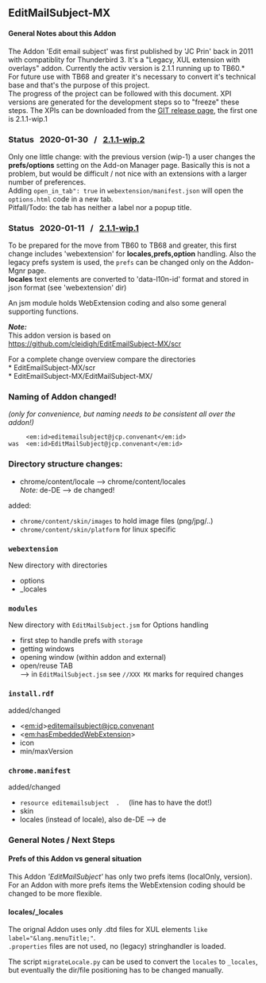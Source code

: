 ## EditMailSubject-MX
#### General Notes about this Addon
The Addon 'Edit email subject' was first published by 'JC Prin' back in 2011 with compatiblity for Thunderbird 3. It's a "Legacy, XUL extension with overlays" addon.
Currently the activ version is 2.1.1 running up to TB60.*    
For future use with TB68 and greater it's necessary to convert it's technical base and that's the purpose of this project.   
The progress of the project can be followed with this document. XPI versions are generated for the development steps so to "freeze" these steps. The XPIs can be downloaded from the [GIT release page](https://github.com/cleidigh/EditEmailSubject-MX/releases/tag/), the first one is 2.1.1-wip.1


### Status &nbsp; 2020-01-30 &nbsp; / &nbsp; [2.1.1-wip.2](https://github.com/cleidigh/EditEmailSubject-MX/releases/tag/2.1.1-wip.2)

Only one little change: with the previous version (wip-1) a user changes the **prefs/options** setting on the Add-on Manager page. Basically this is not a problem, but would be difficult / not nice with an extensions with a larger number of preferences.   
Adding `open_in_tab": true` in `webextension/manifest.json` will open the `options.html` code in a new tab.   
Pitfall/Todo: the tab has neither a label nor a popup title.



### Status &nbsp; 2020-01-11 &nbsp; / &nbsp; [2.1.1-wip.1](https://github.com/cleidigh/EditEmailSubject-MX/releases/tag/2.1.1-wip.1)
To be prepared for the move from TB60 to TB68 and greater, this first change includes 'webextension' for **locales,prefs,option** handling. Also the legacy prefs system is used, the `prefs` can be changed only on the Addon-Mgnr page.   
**locales** text elements are converted to 'data-l10n-id' format and stored in json format (see 'webextension' dir)

An jsm module holds WebExtension coding and also some general supporting functions.

***Note:***   
This addon version is based on https://github.com/cleidigh/EditEmailSubject-MX/scr

  For a complete change overview compare the directories   
    * EditEmailSubject-MX/scr   
    * EditEmailSubject-MX/EditMailSubject-MX/

### Naming of Addon changed!
_(only for convenience, but naming needs to be consistent all over the addon!)_

         <em:id>editemailsubject@jcp.convenant</em:id>
    was  <em:id>EditMailSubject@jcp.convenant</em:id>

### Directory structure changes:

  * chrome/content/locale --> chrome/content/locales   
     _Note:_   de-DE --> de  changed!

added:

  * `chrome/content/skin/images`     to hold image files (png/jpg/..)
  * `chrome/content/skin/platform`   for linux specific

### `webextension`
  New directory with directories
  * options
  * _locales

### `modules`
New directory with `EditMailSubject.jsm` for Options handling   

  * first step to handle prefs with `storage`
  * getting windows
  * opening window (within addon and external)
  * open/reuse TAB   
  --> in `EditMailSubject.jsm` see `//XXX MX` marks for required changes

### `install.rdf`
added/changed   
  * <<em:id>>editemailsubject@jcp.convenant
  * <<em:hasEmbeddedWebExtension>>
  * icon
  * min/maxVersion

### `chrome.manifest`
added/changed
  * `resource editemailsubject  .  `   (line has to have the dot!)
  * skin
  * locales (instead of locale), also de-DE --> de



### General Notes / Next Steps

#### Prefs of this Addon vs general situation

This Addon _'EditMailSubject'_ has only two prefs items (localOnly, version). For an Addon with more prefs items the WebExtension coding should be changed to be more flexible.

#### locales/_locales
The orignal Addon uses only .dtd files for XUL elements `like label="&lang.menuTitle;"`.    
`.properties` files are not used, no (legacy) stringhandler is loaded.

The script `migrateLocale.py` can be used to convert the `locales` to `_locales`, but eventually the dir/file positioning has to be changed manually.
